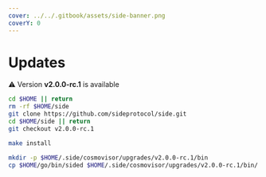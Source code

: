 ```yaml
---
cover: ../../.gitbook/assets/side-banner.png
coverY: 0
---
```


# Updates

⚠️ Version **v2.0.0-rc.1** is available

```bash
cd $HOME || return
rm -rf $HOME/side
git clone https://github.com/sideprotocol/side.git
cd $HOME/side || return
git checkout v2.0.0-rc.1

make install

mkdir -p $HOME/.side/cosmovisor/upgrades/v2.0.0-rc.1/bin
cp $HOME/go/bin/sided $HOME/.side/cosmovisor/upgrades/v2.0.0-rc.1/bin/
```
